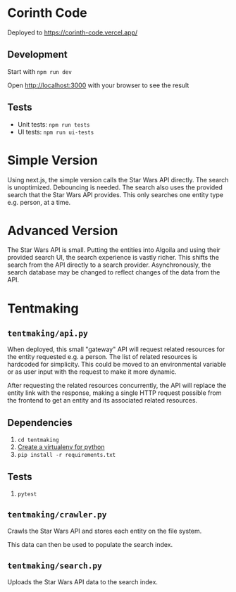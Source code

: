 # Corinth Code

Deployed to https://corinth-code.vercel.app/

## Development

Start with `npm run dev`

Open [http://localhost:3000](http://localhost:3000) with your browser to see the result

## Tests

* Unit tests: `npm run tests`
* UI tests: `npm run ui-tests`

# Simple Version

Using next.js, the simple version calls the Star Wars API directly.
The search is unoptimized. Debouncing is needed.
The search also uses the provided search that the Star Wars API provides. This only searches one entity type e.g. person, at a time.

# Advanced Version

The Star Wars API is small. Putting the entities into Algoila and using their provided search UI, the search experience is vastly richer.
This shifts the search from the API directly to a search provider.
Asynchronously, the search database may be changed to reflect changes of the data from the API.


# Tentmaking

## `tentmaking/api.py`

When deployed, this small "gateway" API will request related resources for the entity requested e.g. a person. The list of related resources is hardcoded for simplicity. This could be moved to an environmental variable or as user input with the request to make it more dynamic.

After requesting the related resources concurrently, the API will replace the entity link with the response, making a single HTTP request possible from the frontend to get an entity and its associated related resources.

## Dependencies

1. `cd tentmaking`
1. [Create a virtualenv for python](https://packaging.python.org/en/latest/guides/installing-using-pip-and-virtual-environments/#creating-a-virtual-environment)
1. `pip install -r requirements.txt`

## Tests

1. `pytest`


## `tentmaking/crawler.py`

Crawls the Star Wars API and stores each entity on the file system.

This data can then be used to populate the search index.

## `tentmaking/search.py`

Uploads the Star Wars API data to the search index.
